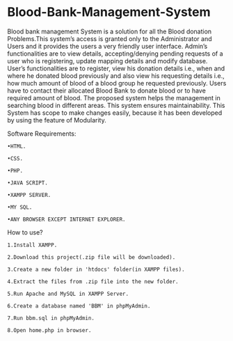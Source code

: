 # Blood-Bank-Management-System

Blood bank management System is a  solution for all the Blood donation Problems.This system’s access is granted only to the Administrator and Users and it provides the users a very friendly user interface.
Admin’s functionalities are to view details, accepting/denying pending requests of a user who is registering, update mapping details and modify database.    
User’s functionalities are to register, view his donation details i.e., when and where he donated blood previously and also view his requesting details i.e., how much amount of blood of a blood group he requested previously. 
Users have to contact their allocated Blood Bank to donate blood or to have required amount of blood. The proposed system helps the management in searching blood in different areas. This system ensures maintainability. This System has scope to make changes easily, because it has been developed by using the feature of Modularity.

Software Requirements:

 	•HTML.

	•CSS.

	•PHP.

	•JAVA SCRIPT.

	•XAMPP SERVER.

	•MY SQL.

	•ANY BROWSER EXCEPT INTERNET EXPLORER.

How to use?

	1.Install XAMPP.

	2.Download this project(.zip file will be downloaded).

	3.Create a new folder in 'htdocs' folder(in XAMPP files).

	4.Extract the files from .zip file into the new folder.

	5.Run Apache and MySQL in XAMPP Server.

	6.Create a database named 'BBM' in phpMyAdmin.

	7.Run bbm.sql in phpMyAdmin.

	8.Open home.php in browser.
